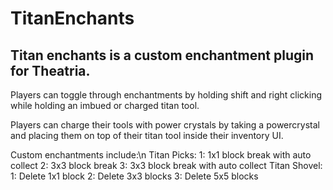 # **TitanEnchants**

## Titan enchants is a custom enchantment plugin for Theatria.

Players can toggle through enchantments by holding shift and right clicking while holding an imbued or charged titan tool.

Players can charge their tools with power crystals by taking a powercrystal and placing them on top of their titan tool inside their inventory UI.

Custom enchantments include:\n
  Titan Picks:
    1: 1x1 block break with auto collect
    2: 3x3 block break
    3: 3x3 block break with auto collect
  Titan Shovel:
    1: Delete 1x1 block
    2: Delete 3x3 blocks
    3: Delete 5x5 blocks
